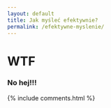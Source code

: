 ```yaml
---
layout: default
title: Jak myśleć efektywnie?
permalink: /efektywne-myslenie/
---
```


WTF
======

<div>

### No hej!!!

</div>

{% include comments.html %}
